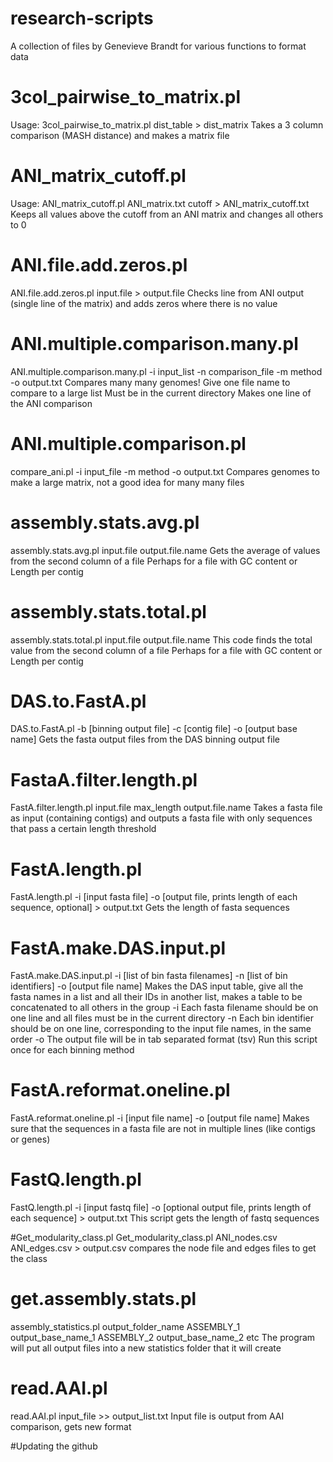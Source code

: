 # research-scripts

A collection of files by Genevieve Brandt for various functions to format data

# 3col_pairwise_to_matrix.pl
Usage: 3col_pairwise_to_matrix.pl dist_table > dist_matrix
Takes a 3 column comparison (MASH distance) and makes a matrix file

# ANI_matrix_cutoff.pl
Usage: ANI_matrix_cutoff.pl ANI_matrix.txt cutoff > ANI_matrix_cutoff.txt
Keeps all values above the cutoff from an ANI matrix and changes all others to 0

# ANI.file.add.zeros.pl
ANI.file.add.zeros.pl input.file > output.file
Checks line from ANI output (single line of the matrix) and adds zeros where there is no value

# ANI.multiple.comparison.many.pl
ANI.multiple.comparison.many.pl -i input_list -n comparison_file -m method -o output.txt
Compares many many genomes!
Give one file name to compare to a large list
Must be in the current directory
Makes one line of the ANI comparison

# ANI.multiple.comparison.pl
compare_ani.pl -i input_file -m method -o output.txt
Compares genomes to make a large matrix, not a good idea for many many files

# assembly.stats.avg.pl
assembly.stats.avg.pl input.file output.file.name
Gets the average of values from the second column of a file
Perhaps for a file with GC content or Length per contig

# assembly.stats.total.pl
assembly.stats.total.pl input.file output.file.name
This code finds the total value from the second column of a file
Perhaps for a file with GC content or Length per contig

# DAS.to.FastA.pl
DAS.to.FastA.pl -b [binning output file] -c [contig file] -o [output base name]
Gets the fasta output files from the DAS binning output file

# FastaA.filter.length.pl
FastA.filter.length.pl input.file max_length output.file.name
Takes a fasta file as input (containing contigs) and outputs a fasta file with only sequences that pass a certain length threshold

# FastA.length.pl
FastA.length.pl -i [input fasta file] -o [output file, prints length of each sequence, optional] > output.txt
Gets the length of fasta sequences

# FastA.make.DAS.input.pl
FastA.make.DAS.input.pl -i [list of bin fasta filenames] -n [list of bin identifiers] -o [output file name]
Makes the DAS input table, give all the fasta names in a list and all their IDs in another list, makes a table to be concatenated to all others in the group
-i Each fasta filename should be on one line and all files must be in the current directory
-n Each bin identifier should be on one line, corresponding to the input file names, in the same order
-o The output file will be in tab separated format (tsv)
Run this script once for each binning method

# FastA.reformat.oneline.pl
FastA.reformat.oneline.pl -i [input file name] -o [output file name]
Makes sure that the sequences in a fasta file are not in multiple lines (like contigs or genes)

# FastQ.length.pl
FastQ.length.pl -i [input fastq file] -o [optional output file, prints length of each sequence] > output.txt
This script gets the length of fastq sequences

#Get_modularity_class.pl
Get_modularity_class.pl ANI_nodes.csv ANI_edges.csv > output.csv
compares the node file and edges files to get the class

# get.assembly.stats.pl
assembly_statistics.pl output_folder_name ASSEMBLY_1 output_base_name_1 ASSEMBLY_2 output_base_name_2 etc
The program will put all output files into a new statistics folder that it will create

# read.AAI.pl
read.AAI.pl input_file >> output_list.txt
Input file is output from AAI comparison, gets new format

#Updating the github 
